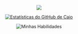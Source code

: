 <div align="center">
<img src="https://readme-typing-svg.demolab.com?font=Fira+Code&pause=1000&color=00BFFF&center=true&vCenter=true&width=435&lines=Desenvolvedor+Full-Stack;sempre+codando+e:Bebendo+Café:caf%C3%A9; alt="Animação de Digitando" />

[![Estatísticas do GitHub de Caio](https://github-readme-stats.vercel.app/api?username=Caio-fullstack&show_icons=true&theme=radical&hide_border=true&include_all_commits=true&count_private=true)](https://github.com/anuraghazra/github-readme-stats)


![Minhas Habilidades](https://skillicons.dev/icons?i=js,html,css,python,git,github,vscode,mysql,php)
</div>
<!--
**Caio-fullstack/Caio-fullstack** is a ✨ _special_ ✨ repository because its `README.md` (this file) appears on your GitHub profile.

Here are some ideas to get you started:

- 🔭 I’m currently working on ...
- 🌱 I’m currently learning ...
- 👯 I’m looking to collaborate on ...
- 🤔 I’m looking for help with ...
- 💬 Ask me about ...
- 📫 How to reach me: ...
- 😄 Pronouns: ...
- ⚡ Fun fact: ...
-->
